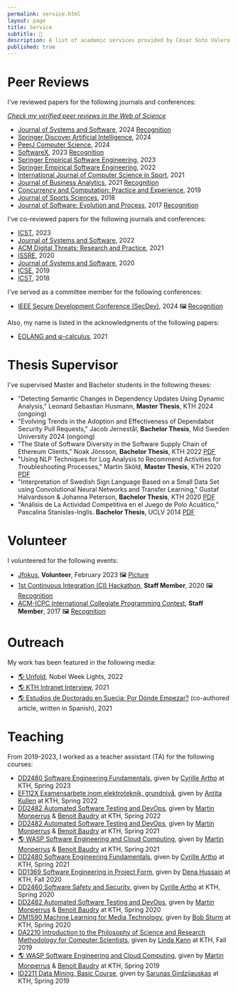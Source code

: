 ```yaml
---
permalink: service.html
layout: page
title: Service
subtitle: 🙋
description: A list of academic services provided by César Soto Valero
published: true
---
```


# Peer Reviews

I've reviewed papers for the following journals and conferences:

<aside class="quote">
    <em><a href="https://www.webofscience.com/wos/author/record/AAB-9333-2019">Check my verified peer reviews in the Web of Science</a></em> 
</aside>

- [Journal of Systems and Software](https://www.journals.elsevier.com/journal-of-systems-and-software), 2024 [Recognition](../files/certificates/2024_JSS_Reviewer_Certificate.pdf)
- [Springer Discover Artificial Intelligence](https://link.springer.com/journal/44163), 2024
- [PeerJ Computer Science](https://peerj.com/computer-science/), 2024
- [SoftwareX](https://www.journals.elsevier.com/softwarex), 2023 [Recognition](../files/certificates/2023_Certificate_SOFTX_Recognised.pdf)
- [Springer Empirical Software Engineering](https://www.springer.com/journal/10664), 2023
- [Springer Empirical Software Engineering](https://www.springer.com/journal/10664), 2022
- [International Journal of Computer Science in Sport](https://sciendo.com/journal/IJCSS), 2021
- [Journal of Business Analytics](https://www.tandfonline.com/toc/tjba20/current), 2021 [Recognition](../files/certificates/2021_JBA_Reviewer_Certificate.pdf)
- [Concurrency and Computation: Practice and Experience](https://onlinelibrary.wiley.com/journal/15320634), 2019 
- [Journal of Sports Sciences](https://www.tandfonline.com/toc/rjsp20/current), 2018
- [Journal of Software: Evolution and Process](https://onlinelibrary.wiley.com/journal/20477481), 2017 [Recognition](../files/certificates/SMR_Certificate.pdf)

I've co-reviewed papers for the following journals and conferences:

- [ICST](https://conf.researchr.org/home/icst-2023), 2023
- [Journal of Systems and Software](https://www.journals.elsevier.com/journal-of-systems-and-software), 2022
- [ACM Digital Threats: Research and Practice](https://dl.acm.org/journal/dtrap), 2021
- [ISSRE](http://2020.issre.net/research-cfp), 2020
- [Journal of Systems and Software](https://www.journals.elsevier.com/journal-of-systems-and-software), 2020
- [ICSE](https://conf.researchr.org/home/icse-2019), 2019
- [ICST](https://www.es.mdh.se/icst2018), 2018

I've served as a committee member for the following conferences:

- [IEEE Secure Development Conference (SecDev)](https://secdev.ieee.org/2024/program-committee/), 2024 🖼️ [Recognition](../img/screenshots/SecDev2024.png)

Also, my name is listed in the acknowledgments of the following papers:

- [EOLANG and &phi;-calculus](https://arxiv.org/abs/2111.13384), 2021
 
# Thesis Supervisor

I've supervised Master and Bachelor students in the following theses:

- "Detecting Semantic Changes in Dependency Updates Using Dynamic Analysis," Leonard Sebastian Husmann, **Master Thesis**, KTH 2024 (ongoing)
- "Evolving Trends in the Adoption and Effectiveness of Dependabot Security Pull Requests," Jacob Jernestål, **Bachelor Thesis**, Mid Sweden University 2024 (ongoing)
- "The State of Software Diversity in the Software Supply Chain of Ethereum Clients," Noak Jönsson, **Bachelor Thesis**, KTH 2022 [PDF](../files/publications/The_State_Of_Software_Diversity_In_The_Software_Supply_Chain.pdf)
- "Using NLP Techniques for Log Analysis to Recommend Activities for Troubleshooting Processes," Martin Sköld, **Master Thesis**, KTH 2020 [PDF](https://www.diva-portal.org/smash/get/diva2:1523606/FULLTEXT01.pdf)
- "Interpretation of Swedish Sign Language Based on a Small Data Set using Convolutional Neural Networks and Transfer Learning," Gustaf Halvardsson & Johanna Peterson, **Bachelor Thesis**, KTH 2020 [PDF](http://www.diva-portal.org/smash/get/diva2:1449866/FULLTEXT01.pdf)
- "Análisis de La Actividad Competitiva en el Juego de Polo Acuático," Pascalina Stanislas-Inglis. **Bachelor Thesis**, UCLV 2014 [PDF](http://dspace.uclv.edu.cu/bitstream/handle/123456789/6788/Tesis%20Pascalina%20Stanislas%20Final.pdf)

# Volunteer

I volunteered for the following events:

- [Jfokus](https://www.jfokus.se/), **Volunteer**, February 2023 🖼️ [Picture](../img/pages/cesar/Jfokus2023.jpg)
- [1st Continuous Integration (CI) Hackathon](https://hackathon.castor.kth.se/2019/), **Staff Member**, 2020 🖼️ [Recognition](../img/screenshots/travis-ci-hackaton.png)
- [ACM-ICPC International Collegiate Programming Contest](https://coj-forum.uci.cu/viewforum.php?f=97), **Staff Member**, 2017 🖼️ [Recognition](../files/certificates/2017_CertificateStaff_Caribbean_Finals_419972.jpg)

# Outreach

My work has been featured in the following media:

- [:earth_americas: Unfold](https://rethread.art/projects/unfold.html), Nobel Week Lights, 2022
- [:earth_americas: KTH Intranet Interview](https://intra.kth.se/en/eecs/nyheter/grattis-till-vinsten-cesar-1.1112396), 2021
- [:earth_americas: Estudios de Doctorado en Suecia: Por Dónde Empezar?](https://eltoque.com/estudios-de-doctorado-en-suecia-por-donde-empezar) (co-authored article, written in Spanish), 2021

# Teaching

From 2019-2023, I worked as a teacher assistant (TA) for the following courses:

- [DD2480 Software Engineering Fundamentals](https://www.kth.se/student/kurser/kurs/DD2480?l=en), given by [Cyrille Artho](https://www.kth.se/profile/artho) at KTH, Spring 2023
- [EF112X Examensarbete inom elektroteknik, grundnivå](https://www.kth.se/social/course/EF112X/), given by [Antita Kullen](https://people.kth.se/~kullen/) at KTH, Spring 2022
- [DD2482 Automated Software Testing and DevOps](https://www.kth.se/student/kurser/kurs/DD2482), given by [Martin Monperrus](https://www.monperrus.net/martin) & [Benoit Baudry](https://softwarediversity.eu) at KTH, Spring 2022
- [DD2482 Automated Software Testing and DevOps](https://www.kth.se/student/kurser/kurs/DD2482), given by [Martin Monperrus](https://www.monperrus.net/martin) & [Benoit Baudry](https://softwarediversity.eu) at KTH, Spring 2021
- [:earth_americas: WASP Software Engineering and Cloud Computing](https://wasp-sweden.org/graduate-school/courses/software-engineering-and-cloud-computing), given by [Martin Monperrus](https://www.monperrus.net/martin) & [Benoit Baudry](https://softwarediversity.eu) at KTH, Spring 2021
- [DD2480 Software Engineering Fundamentals](https://www.kth.se/student/kurser/kurs/DD2480?l=en), given by [Cyrille Artho](https://www.kth.se/profile/artho) at KTH, Spring 2021
- [DD1369 Software Engineering in Project Form](https://www.kth.se/social/course/DD1369/), given by [Dena Hussain](https://www.kth.se/profile/denah/) at KTH, Fall 2020
- [DD2460 Software Safety and Security](https://www.kth.se/social/course/DD2460), given by [Cyrille Artho](https://www.kth.se/profile/artho) at KTH, Spring 2020
- [DD2482 Automated Software Testing and DevOps](https://www.kth.se/student/kurser/kurs/DD2482), given by [Martin Monperrus](https://www.monperrus.net/martin) & [Benoit Baudry](https://softwarediversity.eu) at KTH, Spring 2020
- [DM1590 Machine Learning for Media Technology](https://www.kth.se/student/kurser/kurs/DM1590), given by [Bob Sturm](http://www.eecs.qmul.ac.uk/~sturm/) at KTH, Spring 2020
- [DA2210 Introduction to the Philosophy of Science and Research Methodology for Computer Scientists](https://www.kth.se/social/course/DA2210), given by [Linda Kann](http://www.csc.kth.se/~lk) at KTH, Fall 2019
- [:earth_americas: WASP Software Engineering and Cloud Computing](https://wasp-sweden.org/graduate-school/courses/software-engineering-and-cloud-computing), given by [Martin Monperrus](https://www.monperrus.net/martin) & [Benoit Baudry](https://softwarediversity.eu) at KTH, Spring 2019
- [ID2211 Data Mining, Basic Course](https://www.kth.se/student/kurser/kurs/ID2211?l=en), given by [Sarunas Girdzijauskas](https://scholar-google-se.focus.lib.kth.se/citations?user=mhqpsO4AAAAJ&hl=en) at KTH, Spring 2019

